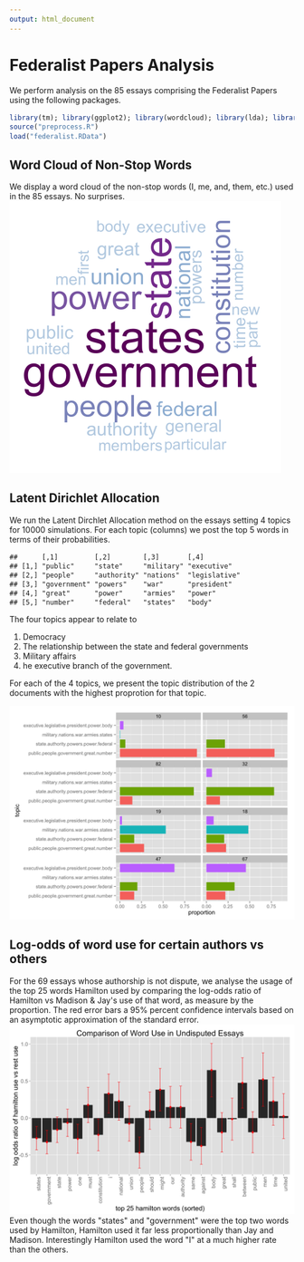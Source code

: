 ```yaml
---
output: html_document
---
```

Federalist Papers Analysis
========================================================
We perform analysis on the 85 essays comprising the Federalist Papers using the
following packages.  


```r
library(tm); library(ggplot2); library(wordcloud); library(lda); library(reshape2)
source("preprocess.R")
load("federalist.RData")
```




Word Cloud of Non-Stop Words
--------------------------------------------------------
We display a word cloud of the non-stop words (I, me, and, them, etc.) used in the 85 essays.  No surprises.  
<img src="./README_files/figure-html/unnamed-chunk-3.png" title="plot of chunk unnamed-chunk-3" alt="plot of chunk unnamed-chunk-3" width="480" />


Latent Dirichlet Allocation
--------------------------------------------------------
We run the Latent Dirchlet Allocation method on the essays setting 4 topics for
10000 simulations.  For each topic (columns) we post the top 5 words in terms of their probabilities.  

```
##      [,1]         [,2]        [,3]       [,4]         
## [1,] "public"     "state"     "military" "executive"  
## [2,] "people"     "authority" "nations"  "legislative"
## [3,] "government" "powers"    "war"      "president"  
## [4,] "great"      "power"     "armies"   "power"      
## [5,] "number"     "federal"   "states"   "body"
```
The four topics appear to relate to 

1. Democracy
2. The relationship between the state and federal governments
3. Military affairs
4. he executive branch of the government.  

For each of the 4 topics, we present the topic distribution of the 2 documents with the highest proprotion for that topic.  

<img src="./README_files/figure-html/unnamed-chunk-5.png" title="plot of chunk unnamed-chunk-5" alt="plot of chunk unnamed-chunk-5" width="768" />


Log-odds of word use for certain authors vs others
--------------------------------------------------------
For the 69 essays whose authorship is not dispute, we analyse the usage of the top 25 words Hamilton used by comparing the log-odds ratio of Hamilton vs Madison & Jay's use of that word, as measure by the proportion.  The red error bars a 95% percent confidence intervals based on an asymptotic approximation of the standard error.  
<img src="./README_files/figure-html/unnamed-chunk-6.png" title="plot of chunk unnamed-chunk-6" alt="plot of chunk unnamed-chunk-6" width="1152" />
Even though the words "states" and "government" were the top two words used by Hamilton, Hamilton used it far less proportionally than Jay and Madison.  Interestingly Hamilton used the word "I" at a much higher rate than the others.  




